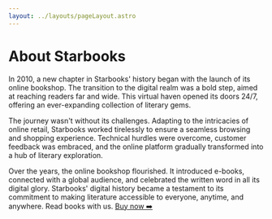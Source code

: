 ```yaml
---
layout: ../layouts/pageLayout.astro
---
```



# About Starbooks

In 2010, a new chapter in Starbooks' history began with the launch of its online bookshop. The transition to the digital realm was a bold step, aimed at reaching readers far and wide. This virtual haven opened its doors 24/7, offering an ever-expanding collection of literary gems.

The journey wasn't without its challenges. Adapting to the intricacies of online retail, Starbooks worked tirelessly to ensure a seamless browsing and shopping experience. Technical hurdles were overcome, customer feedback was embraced, and the online platform gradually transformed into a hub of literary exploration.

Over the years, the online bookshop flourished. It introduced e-books, connected with a global audience, and celebrated the written word in all its digital glory. Starbooks' digital history became a testament to its commitment to making literature accessible to everyone, anytime, and anywhere.
Read books with us. [Buy now ➡️](/buy)